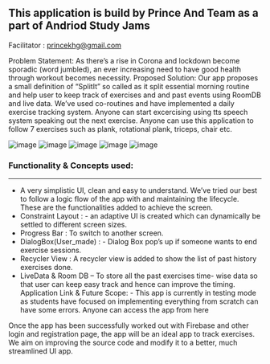 ## This application is build by Prince And Team as a part of Andriod Study Jams
Facilitator : princekhg@gmail.com

Problem Statement: 
As there’s a rise in Corona and lockdown become sporadic (word jumbled), an ever increasing need to have good health through workout becomes necessity.
Proposed Solution:
Our app proposes a small definition of “SplitIt” so called as it split essential morning routine and help user to keep track of exercises and and past events using RoomDB and live data. We’ve used co-routines and have implemented a daily exercise tracking system. Anyone can start excercising using tts speech system speaking out the next exercise. Anyone can use this application to follow 7 exercises such as plank, rotational plank, triceps, chair etc.
     
![image](https://user-images.githubusercontent.com/70446767/148774588-fa413f1b-d6f1-4dc3-bd35-ed6c220b8c86.png)
![image](https://user-images.githubusercontent.com/70446767/148774695-588e2c71-7263-4cdc-84eb-11af148152ac.png)
![image](https://user-images.githubusercontent.com/70446767/148774723-d28cc340-0f9e-4a98-89ad-b84c4fabe984.png)
![image](https://user-images.githubusercontent.com/70446767/148774735-39a95326-2663-49a1-a3bb-d95ec5beb95c.png)
![image](https://user-images.githubusercontent.com/70446767/148774753-47ac8127-9904-4308-a512-af14140b919b.png)

### Functionality & Concepts used:
---
*	A very simplistic UI, clean and easy to understand. We’ve tried our best to follow a logic flow of the app with and maintaining the lifecycle. These are the functionalities added to achieve the screen.
*	Constraint Layout : - an adaptive UI is created which can dynamically be settled to different screen sizes.
*	Progress Bar : To switch to another screen.
*	DialogBox(User_made) : - Dialog Box pop’s up if someone wants to end exercise sessions.
*	Recycler View : A recycler view is added to show the list of past history exercises done.
*	LiveData & Room DB – To store all the past exercises time- wise data so that user can keep easy track and hence can improve the timing.
Application Link & Future Scope: - 
This app is currently in testing mode as students have focused on implementing everything from scratch can have some errors. Anyone can access the app from here


Once the app has been successfully worked out with Firebase and other login and registration page, the app will be an ideal app to track exercises. We aim on improving the source code and modify it to a better, much streamlined UI app.
